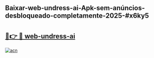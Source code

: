## Baixar-web-undress-ai-Apk-sem-anúncios-desbloqueado-completamente-2025-#x6ky5

# <h2><a href="https://ainizakaria.my?title=web-undress-ai&ref=22M">🔗👉 🔴 web-undress-ai</a></h2>

[![acn](https://github.com/user-attachments/assets/0f9c940e-d8b0-45ae-aac7-cd30a18b3e1c)](https://ainizakaria.my?title=web-undress-ai&ref=22M)


